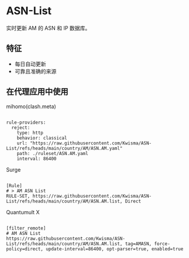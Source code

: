 
# ASN-List

实时更新 AM 的 ASN 和 IP 数据库。

## 特征

- 每日自动更新
- 可靠且准确的来源

## 在代理应用中使用

mihomo(clash.meta)

<pre><code class="language-javascript">
rule-providers:
  reject:
    type: http
    behavior: classical
    url: "https://raw.githubusercontent.com/Kwisma/ASN-List/refs/heads/main/country/AM/ASN.AM.yaml"
    path: ./ruleset/ASN.AM.yaml
    interval: 86400
</code></pre>

Surge

<pre><code class="language-javascript">
[Rule]
# > AM ASN List
RULE-SET, https://raw.githubusercontent.com/Kwisma/ASN-List/refs/heads/main/country/AM/ASN.AM.list, Direct
</code></pre>

Quantumult X

<pre><code class="language-javascript">
[filter_remote]
# AM ASN List
https://raw.githubusercontent.com/Kwisma/ASN-List/refs/heads/main/country/AM/ASN.AM.list, tag=AMASN, force-policy=direct, update-interval=86400, opt-parser=true, enabled=true
</code></pre>
